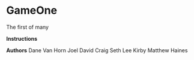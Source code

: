 # GameOne
The first of many

**Instructions**


**Authors**
Dane Van Horn
Joel David Craig
Seth Lee Kirby
Matthew Haines
